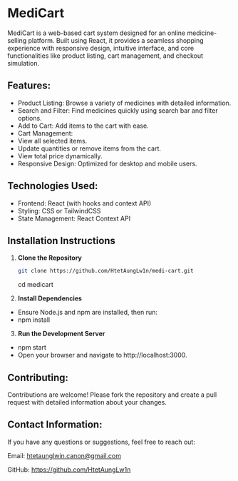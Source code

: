 # MediCart

MediCart is a web-based cart system designed for an online medicine-selling platform.
Built using React, it provides a seamless shopping experience with responsive design,
intuitive interface, and core functionalities like product listing, cart management, and checkout simulation.

## Features:

- Product Listing: Browse a variety of medicines with detailed information.
- Search and Filter: Find medicines quickly using search bar and filter options.
- Add to Cart: Add items to the cart with ease.
- Cart Management:
- View all selected items.
- Update quantities or remove items from the cart.
- View total price dynamically.
- Responsive Design: Optimized for desktop and mobile users.

## Technologies Used:

- Frontend: React (with hooks and context API)
- Styling: CSS or TailwindCSS
- State Management: React Context API

## Installation Instructions

1. **Clone the Repository**

   ```bash
   git clone https://github.com/HtetAungLw1n/medi-cart.git
   ```

   cd medicart

2. **Install Dependencies**

- Ensure Node.js and npm are installed, then run:
- npm install

3. **Run the Development Server**

- npm start
- Open your browser and navigate to http://localhost:3000.

## Contributing:

Contributions are welcome! Please fork the repository and create a pull request
with detailed information about your changes.

## Contact Information:

If you have any questions or suggestions, feel free to reach out:

Email: htetaunglwin.canon@gmail.com

GitHub: https://github.com/HtetAungLw1n
